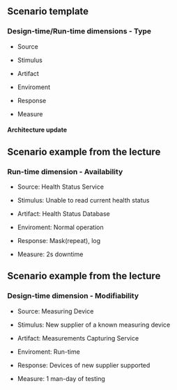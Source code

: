 ## Scenario template
### Design-time/Run-time dimensions - Type

- Source

- Stimulus

- Artifact

- Enviroment

- Response 

- Measure

#### Architecture update


## Scenario example from the lecture
### Run-time dimension - Availability

- Source: Health Status Service

- Stimulus: Unable to read current health status

- Artifact: Health Status Database

- Enviroment: Normal operation

- Response: Mask(repeat), log

- Measure: 2s downtime


## Scenario example from the lecture
### Design-time dimension - Modifiability

- Source: Measuring Device

- Stimulus: New supplier of a known measuring device

- Artifact: Measurements Capturing Service

- Enviroment: Run-time

- Response: Devices of new supplier supported

- Measure: 1 man-day of testing